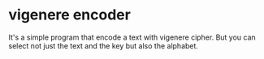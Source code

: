 # vigenere encoder
It's a simple program that encode a text with vigenere cipher. But you can select not just the text and the key but also the alphabet.
